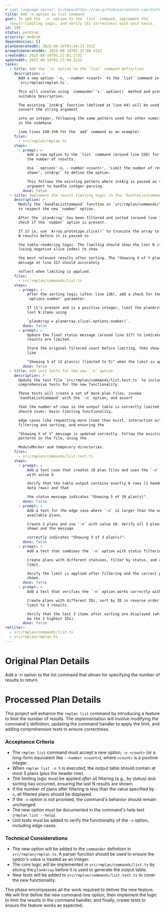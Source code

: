 ```yaml
---
# yaml-language-server: $schema=https://raw.githubusercontent.com/dimfeld/llmutils/main/schema/rmplan-plan-schema.json
title: Add -n option to list command
goal: To add the `-n` option to the `list` command, implement the
  result-limiting logic, and verify its correctness with unit tests.
id: 109
status: pending
priority: medium
dependencies: []
planGeneratedAt: 2025-08-14T01:24:13.332Z
promptsGeneratedAt: 2025-08-14T01:27:08.412Z
createdAt: 2025-08-14T01:22:01.173Z
updatedAt: 2025-08-14T01:27:08.412Z
tasks:
  - title: Add the `-n` option to the `list` command definition
    description: >
      Add a new option `-n, --number <count>` to the `list` command in
      `src/rmplan/rmplan.ts`. 

      This will involve using `commander`'s `.option()` method and providing a
      suitable description. 

      The existing `intArg` function (defined at line 44) will be used to
      convert the string argument 

      into an integer, following the same pattern used for other numeric options
      in the codebase 

      (see lines 149-150 for the `add` command as an example).
    files:
      - src/rmplan/rmplan.ts
    steps:
      - prompt: >
          Add a new option to the `list` command (around line 336) for limiting
          the number of results.

          Use `.option('-n, --number <count>', 'Limit the number of results
          shown', intArg)` to define the option.

          This follows the existing pattern where intArg is passed as the third
          argument to handle integer parsing.
        done: false
  - title: Implement the result limiting logic in the `handleListCommand` function
    description: >
      Modify the `handleListCommand` function in `src/rmplan/commands/list.ts`
      to respect the new `number` option.

      After the `planArray` has been filtered and sorted (around line 136),
      check if the `number` option is present.

      If it is, use `Array.prototype.slice()` to truncate the array to the last
      N results before it is passed to 

      the table-rendering logic. The limiting should show the last N items
      (using negative slice index) to show 

      the most relevant results after sorting. The "Showing X of Y plan(s)"
      message at line 317 should accurately 

      reflect when limiting is applied.
    files:
      - src/rmplan/commands/list.ts
    steps:
      - prompt: >
          After the sorting logic (after line 136), add a check for the
          `options.number` parameter.

          If it's present and is a positive integer, limit the planArray to the
          last N items using 

          `planArray = planArray.slice(-options.number)`.
        done: false
      - prompt: >
          Update the final status message (around line 317) to indicate when
          results are limited.

          Store the original filtered count before limiting, then show a message
          like 

          "Showing 5 of 12 plan(s) (limited to 5)" when the limit is applied.
        done: false
  - title: Add unit tests for the new `-n` option
    description: >
      Update the test file `src/rmplan/commands/list.test.ts` to include
      comprehensive tests for the new functionality.

      These tests will create a set of mock plan files, invoke
      `handleListCommand` with the `-n` option, and assert 

      that the number of rows in the output table is correctly limited. Tests
      should cover: basic limiting functionality,

      edge cases like requesting more items than exist, interaction with
      filtering and sorting, and ensuring the 

      "Showing X of Y" message is updated correctly. Follow the existing test
      patterns in the file, using the 

      ModuleMocker and temporary directories.
    files:
      - src/rmplan/commands/list.test.ts
    steps:
      - prompt: >
          Add a test case that creates 10 plan files and uses the `-n` option
          with value 5.

          Verify that the table output contains exactly 6 rows (1 header + 5
          data rows) and that

          the status message indicates "Showing 5 of 10 plan(s)".
        done: false
      - prompt: >
          Add a test for the edge case where `-n` is larger than the number of
          available plans.

          Create 3 plans and use `-n` with value 10. Verify all 3 plans are
          shown and the message

          correctly indicates "Showing 3 of 3 plan(s)".
        done: false
      - prompt: >
          Add a test that combines the `-n` option with status filtering.

          Create plans with different statuses, filter by status, and apply a
          limit.

          Verify the limit is applied after filtering and the correct plans are
          shown.
        done: false
      - prompt: >
          Add a test that verifies the `-n` option works correctly with sorting.

          Create plans with different IDs, sort by ID in reverse order, and
          limit to 3 results.

          Verify that the last 3 items after sorting are displayed (which should
          be the 3 highest IDs).
        done: false
rmfilter:
  - src/rmplan/commands/list.ts
  - src/rmplan/rmplan.ts
---
```


# Original Plan Details

Add a -n option to the list command that allows for specifying the number of
results to return.

# Processed Plan Details

This project will enhance the `rmplan list` command by introducing a feature to limit the number of results. The implementation will involve modifying the command's definition, updating the command handler to apply the limit, and adding comprehensive tests to ensure correctness.

### Acceptance Criteria
- The `rmplan list` command must accept a new option, `-n <count>` (or a long-form equivalent like `--number <count>`), where `<count>` is a positive integer.
- When `rmplan list -n 5` is executed, the output table should contain at most 5 plans (plus the header row).
- The limiting logic must be applied *after* all filtering (e.g., by status) and sorting has occurred, ensuring the last N results are shown.
- If the number of plans after filtering is less than the value specified by `-n`, all filtered plans should be displayed.
- If the `-n` option is not provided, the command's behavior should remain unchanged.
- The new option must be documented in the command's help text (`rmplan list --help`).
- Unit tests must be added to verify the functionality of the `-n` option, including edge cases.

### Technical Considerations
- The new option will be added to the `commander` definition in `src/rmplan/rmplan.ts`. A parser function should be used to ensure the option's value is treated as an integer.
- The core logic will be implemented in `src/rmplan/commands/list.ts` by slicing the `planArray` before it is used to generate the output table.
- New tests will be added to `src/rmplan/commands/list.test.ts` to cover the new functionality.

This phase encompasses all the work required to deliver the new feature. We will first define the new command-line option, then implement the logic to limit the results in the command handler, and finally, create tests to ensure the feature works as expected.
